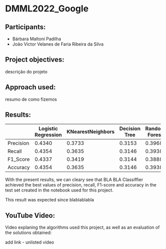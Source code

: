 # DMML2022_Google

## Participants:
 * Bárbara Maltoni Padilha
 * João Victor Velanes de Faria Ribeira da Silva
 
## Project objectives:
descrição do projeto

## Approach used:
resumo de como fizemos

## Results:
|  | Logistic Regression | KNearestNeighbors | Decision Tree | Random Forest | Neural Networks |
| ------------- | ------------- | ------------- |------------- |------------- |------------- |
| Precision | 0.4340 | 0.3733	 | 0.3153 | 0.3968	 | 0 |
| Recall  | 0.4354 | 0.3635	 | 0.3146 | 0.3938	| 0 |
| F1_Score  | 0.4337 | 0.3419 | 0.3144	 | 0.3888	| 0 |
| Accuracy  | 0.4354 | 0.3635	 | 0.3146	 | 0.3938 | 0 |

With the present results, we can cleary see that BLA BLA Classiffier achieved the best values of precision, recall, F1-score and accuracy in the test set created in the notebook used for this project.

This result was expected since blablablabla

## YouTube Video:
Video explaning the algorithms used this project, as well as an evaluation of the solutions obtained:

add link - unlisted video
